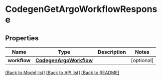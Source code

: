# CodegenGetArgoWorkflowResponse

## Properties
Name | Type | Description | Notes
------------ | ------------- | ------------- | -------------
**workflow** | [**CodegenArgoWorkflow**](CodegenArgoWorkflow.md) |  | [optional] 

[[Back to Model list]](../README.md#documentation-for-models) [[Back to API list]](../README.md#documentation-for-api-endpoints) [[Back to README]](../README.md)


